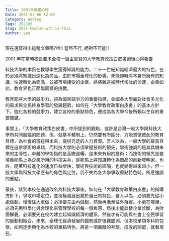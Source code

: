 ```yaml
---
Title: 2001年讀書心得
Date: 2021-03-06 12:00
Category: Weblog
Tags: 202103
Slug: 2021-kmolab-wth-is-this
Author: yen
---
```


現在還寫得出這種文章嗎?哈!! 當然不行, 絕對不可能!!

<!-- PELICAN_END_SUMMARY -->

2001 年在當時校長要求全校一級主管寫的大學教育政策白皮書讀後心得報告

科技大學的本質在教導學生獲得知識的能力，二十一世紀知識經濟最大的特色，在於必須將知識迅速化為商品，由於市場全球化的影響，未能即時將本身所擁有的知識，快速轉化為商品，並被市場接受的企業，終將難逃被時代淘汰的命運，企業如此，教育界也正面臨同樣的挑戰。

教育部將大學的競爭力，視為國家競爭力的重要指標，全國各大學面對社會多元化的需求與全民終身學習的發展趨勢，如何在「大學教育政策白皮書」的基本方針下，強化各校的競爭力，建立各校的重點特色，便成為各大學今後所賴以生存的重要關鍵。

事實上，「大學教育政策白皮書」中所提到的觀點，或許是台灣一般大學與科技大學所共同面臨的問題，但，就基本體制上，仍然要有所區分，方能貫徹彼此的教育目標，為社會的現在與未來，提供充足的人力資源。吾人以為，一般大學的最高目標在追求學術的卓越，而科技大學則必須掌握技術的領先，學術強調的是其具備未來的主導性，卓越的學術指的是高瞻遠矚，是未來有用的技術；而技術的領先是要培養能馬上為企業所用的科技尖兵，是能馬上將知識轉化為商品的創新發明家。也許，隨著科技進化的速度日益增快，學術與技術的區隔，也就變得越來越小，但一般大學與科技大學應有的角色與定位，仍不失為各大學爭取重點特色時，所應強調的重點。

最後，談到本校在通過改名為科技大學後，如何在「大學教育政策白皮書」的指導方針下，爭取市場定位，並積極發展出屬於自己的特色，吾人以為，必須要先從小處做起，慢慢往大處做；必須要先由內做起，然後再漸漸往外落實。小處在哪裡，必須先用科學化與合理化來管理學校的每一個角落，然後才能談替企業診斷，為財團解憂。必須要先在校內建立起知識經濟的體系，然後才有可能與社會上全民學習的脈動相結合。未來，全球化經濟發展的趨勢或許很難臆測，但本校單類多科的包袱，如何逐步轉化為本校的重點特色，將是一項嚴酷的考驗，成敗的關鍵，就看現在。
